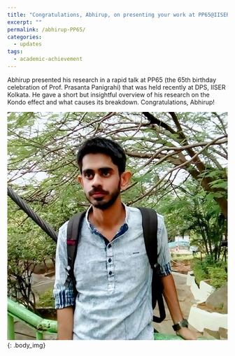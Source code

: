 ```yaml
---
title: "Congratulations, Abhirup, on presenting your work at PP65@IISER Kolkata!"
excerpt: ""
permalink: /abhirup-PP65/
categories:
  - updates
tags:
  - academic-achievement
---
```


Abhirup presented his research in a rapid talk at PP65 (the 65th birthday celebration of Prof. Prasanta Panigrahi) that was held recently at DPS, IISER Kolkata. He gave a short but insightful overview of his research on the Kondo effect and what causes its breakdown. Congratulations, Abhirup!

![](../assets/images/about/people/abhirup.png)
{: .body_img}
